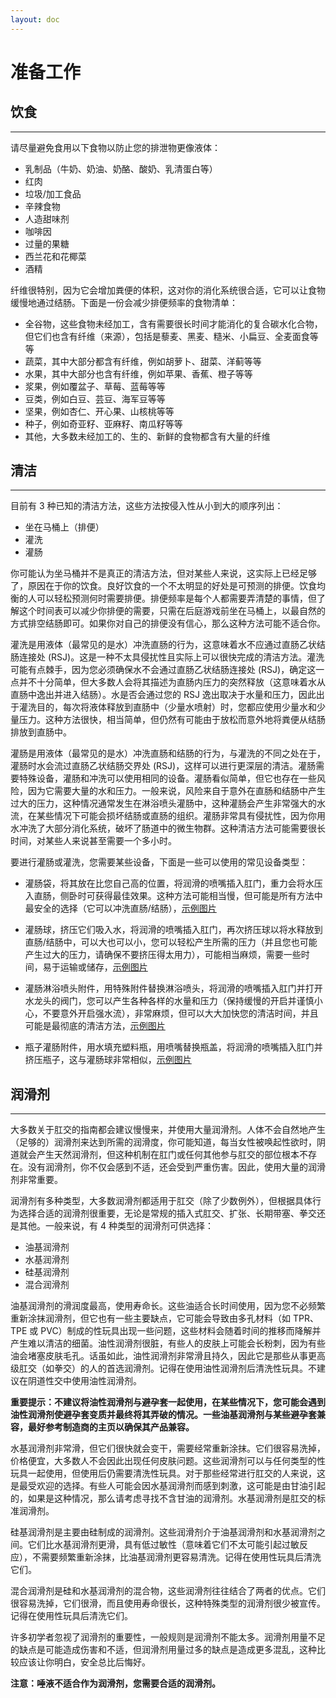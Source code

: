 ```yaml
---
layout: doc
---
```

# 准备工作

## 饮食[​](#饮食 "饮食的直接链接")

* * *

请尽量避免食用以下食物以防止您的排泄物更像液体：

+   乳制品（牛奶、奶油、奶酪、酸奶、乳清蛋白等）
+   红肉
+   垃圾/加工食品
+   辛辣食物
+   人造甜味剂
+   咖啡因
+   过量的果糖
+   西兰花和花椰菜
+   酒精

纤维很特别，因为它会增加粪便的体积，这对你的消化系统很合适，它可以让食物缓慢地通过结肠。下面是一份会减少排便频率的食物清单：

+   全谷物，这些食物未经加工，含有需要很长时间才能消化的复合碳水化合物，但它们也含有纤维（来源），包括是藜麦、黑麦、糙米、小扁豆、全麦面食等等
+   蔬菜，其中大部分都含有纤维，例如胡萝卜、甜菜、洋蓟等等
+   水果，其中大部分也含有纤维，例如苹果、香蕉、橙子等等
+   浆果，例如覆盆子、草莓、蓝莓等等
+   豆类，例如白豆、芸豆、海军豆等等
+   坚果，例如杏仁、开心果、山核桃等等
+   种子，例如奇亚籽、亚麻籽、南瓜籽等等
+   其他，大多数未经加工的、生的、新鲜的食物都含有大量的纤维

## 清洁[​](#清洁 "清洁的直接链接")

* * *

目前有 3 种已知的清洁方法，这些方法按侵入性从小到大的顺序列出：

+   坐在马桶上（排便）
+   灌洗
+   灌肠

你可能认为坐马桶并不是真正的清洁方法，但对某些人来说，这实际上已经足够了，原因在于你的饮食。良好饮食的一个不太明显的好处是可预测的排便。饮食均衡的人可以轻松预测何时需要排便。排便频率是每个人都需要弄清楚的事情，但了解这个时间表可以减少你排便的需要，只需在后庭游戏前坐在马桶上，以最自然的方式排空结肠即可。如果你对自己的排便没有信心，那么这种方法可能不适合你。

灌洗是用液体（最常见的是水）冲洗直肠的行为，这意味着水不应通过直肠乙状结肠连接处 (RSJ)。这是一种不太具侵扰性且实际上可以很快完成的清洁方法。灌洗可能有点棘手，因为您必须确保水不会通过直肠乙状结肠连接处 (RSJ)，确定这一点并不十分简单，但大多数人会将其描述为直肠内压力的突然释放（这意味着水从直肠中逸出并进入结肠）。水是否会通过您的 RSJ 逸出取决于水量和压力，因此出于灌洗目的，每次将液体释放到直肠中（少量水喷射）时，您都应使用少量水和少量压力。这种方法很快，相当简单，但仍然有可能由于放松而意外地将粪便从结肠排放到直肠中。

灌肠是用液体（最常见的是水）冲洗直肠和结肠的行为，与灌洗的不同之处在于，灌肠时水会流过直肠乙状结肠交界处 (RSJ)，这样可以进行更深层的清洁。灌肠需要特殊设备，灌肠和冲洗可以使用相同的设备。灌肠看似简单，但它也存在一些风险，因为它需要大量的水和压力。一般来说，风险来自于意外在直肠和结肠中产生过大的压力，这种情况通常发生在淋浴喷头灌肠中，这种灌肠会产生非常强大的水流，在某些情况下可能会损坏结肠或直肠的组织。灌肠非常具有侵扰性，因为你用水冲洗了大部分消化系统，破坏了肠道中的微生物群。这种清洁方法可能需要很长时间，对某些人来说甚至需要一个多小时。

要进行灌肠或灌洗，您需要某些设备，下面是一些可以使用的常见设备类型：

+   灌肠袋，将其放在比您自己高的位置，将润滑的喷嘴插入肛门，重力会将水压入直肠，侧卧时可获得最佳效果。这种方法可能相当慢，但可能是所有方法中最安全的选择（它可以冲洗直肠/结肠），[示例图片](https://github.com/regdude/anal/blob/main/cleansing_enema_bag.jpg)
    
+   灌肠球，挤压它们吸入水，将润滑的喷嘴插入肛门，再次挤压球以将水释放到直肠/结肠中，可以大也可以小，您可以轻松产生所需的压力（并且您也可能产生过大的压力，请确保不要挤压得太用力），可能相当麻烦，需要一些时间，易于运输或储存，[示例图片](https://github.com/regdude/anal/blob/main/cleansing_enema_bulb.jpg)
    
+   灌肠淋浴喷头附件，用特殊附件替换淋浴喷头，将润滑的喷嘴插入肛门并打开水龙头的阀门，您可以产生各种各样的水量和压力（保持缓慢的开启并谨慎小心，不要意外开启强水流），非常麻烦，但可以大大加快您的清洁时间，并且可能是最彻底的清洁方法，[示例图片](https://github.com/regdude/anal/blob/main/cleansing_enema_showerhead.jpg)
    
+   瓶子灌肠附件，用水填充塑料瓶，用喷嘴替换瓶盖，将润滑的喷嘴插入肛门并挤压瓶子，这与灌肠球非常相似，[示例图片](https://github.com/regdude/anal/blob/main/cleansing_enema_bottle.jpg)
    

## 润滑剂[​](#润滑剂 "润滑剂的直接链接")

* * *

大多数关于肛交的指南都会建议慢慢来，并使用大量润滑剂。人体不会自然地产生（足够的）润滑剂来达到所需的润滑度，你可能知道，每当女性被唤起性欲时，阴道就会产生天然润滑剂，但这种机制在肛门或任何其他参与肛交的部位根本不存在。没有润滑剂，你不仅会感到不适，还会受到严重伤害。因此，使用大量的润滑剂非常重要。

润滑剂有多种类型，大多数润滑剂都适用于肛交（除了少数例外），但根据具体行为选择合适的润滑剂很重要，无论是常规的插入式肛交、扩张、长期带塞、拳交还是其他。一般来说，有 4 种类型的润滑剂可供选择：

+   油基润滑剂
+   水基润滑剂
+   硅基润滑剂
+   混合润滑剂

油基润滑剂的滑润度最高，使用寿命长。这些油适合长时间使用，因为您不必频繁重新涂抹润滑剂，但它也有一些主要缺点，它可能会导致由多孔材料（如 TPR、TPE 或 PVC）制成的性玩具出现一些问题，这些材料会随着时间的推移而降解并产生难以清洁的细菌。油性润滑剂很脏，有些人的皮肤上可能会长粉刺，因为有些油会堵塞皮肤毛孔。话虽如此，油性润滑剂非常滑且持久，因此它是那些从事更高级肛交（如拳交）的人的首选润滑剂。记得在使用油性润滑剂后清洗性玩具。不建议在阴道性交中使用油性润滑剂。

**重要提示：不建议将油性润滑剂与避孕套一起使用，在某些情况下，您可能会遇到油性润滑剂使避孕套变质并最终将其弄破的情况。一些油基润滑剂与某些避孕套兼容，最好参考制造商的主页以确保其产品兼容。**

水基润滑剂非常滑，但它们很快就会变干，需要经常重新涂抹。它们很容易洗掉，价格便宜，大多数人不会因此出现任何皮肤问题。这些润滑剂可以与任何类型的性玩具一起使用，但使用后仍需要清洗性玩具。对于那些经常进行肛交的人来说，这是最受欢迎的选择。有些人可能会因水基润滑剂而感到刺激，这可能是由甘油引起的，如果是这种情况，那么请考虑寻找不含甘油的润滑剂。水基润滑剂是肛交的标准润滑剂。

硅基润滑剂是主要由硅制成的润滑剂。这些润滑剂介于油基润滑剂和水基润滑剂之间。它们比水基润滑剂更滑，具有低过敏性（意味着它们不太可能引起过敏反应），不需要频繁重新涂抹，比油基润滑剂更容易清洗。记得在使用性玩具后清洗它们。

混合润滑剂是硅和水基润滑剂的混合物，这些润滑剂往往结合了两者的优点。它们很容易洗掉，它们很滑，而且使用寿命很长，这种特殊类型的润滑剂很少被宣传。记得在使用性玩具后清洗它们。

许多初学者忽视了润滑剂的重要性，一般规则是润滑剂不能太多。润滑剂用量不足的缺点是可能造成伤害和不适，但润滑剂用量过多的缺点是造成更多混乱，这种比较应该让你明白，安全总比后悔好。

**注意：唾液不适合作为润滑剂，您需要合适的润滑剂。**
